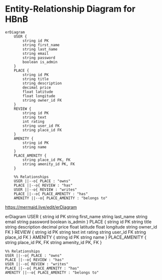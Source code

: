 # Entity-Relationship Diagram for HBnB

```mermaid
erDiagram
    USER {
        string id PK
        string first_name
        string last_name
        string email
        string password
        boolean is_admin
    }
    PLACE {
        string id PK
        string title
        string description
        decimal price
        float latitude
        float longitude
        string owner_id FK
    }
    REVIEW {
        string id PK
        string text
        int rating
        string user_id FK
        string place_id FK
    }
    AMENITY {
        string id PK
        string name
    }
    PLACE_AMENITY {
        string place_id PK, FK
        string amenity_id PK, FK
    }

    %% Relationships
    USER ||--o{ PLACE : "owns"
    PLACE ||--o{ REVIEW : "has"
    USER ||--o{ REVIEW : "writes"
    PLACE ||--o{ PLACE_AMENITY : "has"
    AMENITY ||--o{ PLACE_AMENITY : "belongs to"
```


https://mermaid.live/edit/erDiagram

erDiagram
    USER {
        string id PK
        string first_name
        string last_name
        string email
        string password
        boolean is_admin
    }
    PLACE {
        string id PK
        string title
        string description
        decimal price
        float latitude
        float longitude
        string owner_id FK
    }
    REVIEW {
        string id PK
        string text
        int rating
        string user_id FK
        string place_id FK
    }
    AMENITY {
        string id PK
        string name
    }
    PLACE_AMENITY {
        string place_id PK, FK
        string amenity_id PK, FK
    }

    %% Relationships
    USER ||--o{ PLACE : "owns"
    PLACE ||--o{ REVIEW : "has"
    USER ||--o{ REVIEW : "writes"
    PLACE ||--o{ PLACE_AMENITY : "has"
    AMENITY ||--o{ PLACE_AMENITY : "belongs to"
